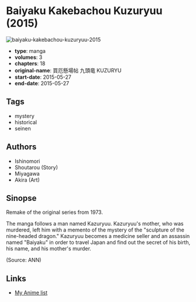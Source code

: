 # Baiyaku Kakebachou Kuzuryuu (2015)

![baiyaku-kakebachou-kuzuryuu-2015](https://cdn.myanimelist.net/images/manga/3/171061.jpg)

-   **type**: manga
-   **volumes**: 3
-   **chapters**: 18
-   **original-name**: 買厄懸場帖 九頭竜 KUZURYU
-   **start-date**: 2015-05-27
-   **end-date**: 2015-05-27

## Tags

-   mystery
-   historical
-   seinen

## Authors

-   Ishinomori
-   Shoutarou (Story)
-   Miyagawa
-   Akira (Art)

## Sinopse

Remake of the original series from 1973.

The manga follows a man named Kazuryuu. Kazuryuu's mother, who was murdered, left him with a memento of the mystery of the "sculpture of the nine-headed dragon." Kazuryuu becomes a medicine seller and an assassin named "Baiyaku" in order to travel Japan and find out the secret of his birth, his name, and his mother's murder.

(Source: ANN)

## Links

-   [My Anime list](https://myanimelist.net/manga/89415/Baiyaku_Kakebachou_Kuzuryuu_2015)

